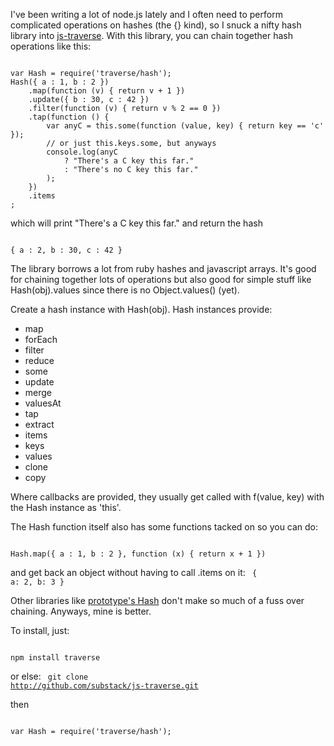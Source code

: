 <p>
I've been writing a lot of node.js lately and I often need to perform
complicated operations on hashes (the {} kind), so I snuck a nifty hash library
into <a href="http://github.com/substack/js-traverse">js-traverse</a>.
With this library, you can chain together hash operations like this:
</p>

<code>
var Hash = require('traverse/hash');
Hash({ a : 1, b : 2 })
    .map(function (v) { return v + 1 })
    .update({ b : 30, c : 42 })
    .filter(function (v) { return v % 2 == 0 })
    .tap(function () {
        var anyC = this.some(function (value, key) { return key == 'c' });
        // or just this.keys.some, but anyways
        console.log(anyC
            ? "There's a C key this far."
            : "There's no C key this far."
        );
    })
    .items
;
</code>

<p>
which will print "There's a C key this far." and return the hash
</p>

<code>
{ a : 2, b : 30, c : 42 }
</code>

<p>
The library borrows a lot from ruby hashes and javascript arrays. It's good for
chaining together lots of operations but also good for simple stuff like
Hash(obj).values since there is no Object.values() (yet).
</p>

<p>
    Create a hash instance with Hash(obj). Hash instances provide:
    <ul>
        <li>map</li>
        <li>forEach</li>
        <li>filter</li>
        <li>reduce</li>
        <li>some</li>
        <li>update</li>
        <li>merge</li>
        <li>valuesAt</li>
        <li>tap</li>
        <li>extract</li>
        <li>items</li>
        <li>keys</li>
        <li>values</li>
        <li>clone</li>
        <li>copy</li>
    </ul>
</p>

<p>
Where callbacks are provided, they usually get called with
f(value, key) with the Hash instance as 'this'.
</p>

<p>
The Hash function itself also has some functions tacked on so you can do:
</p>
<code>
Hash.map({ a : 1, b : 2 }, function (x) { return x + 1 })
</code>

and get back an object without having to call .items on it:
<code>
{ a: 2, b: 3 }
</code>

<p>
Other libraries like
<a href="http://www.prototypejs.org/api/hash">prototype's Hash</a>
don't make so much of a fuss over chaining. Anyways, mine is better.
</p>

<p>
To install, just:
</p>

<code>
npm install traverse
</code>

or else:
<code>
git clone <a href="http://github.com/substack/js-traverse">http://github.com/substack/js-traverse.git</a>
</code>

<p>
then
</p>

<code>
var Hash = require('traverse/hash');
</code>

